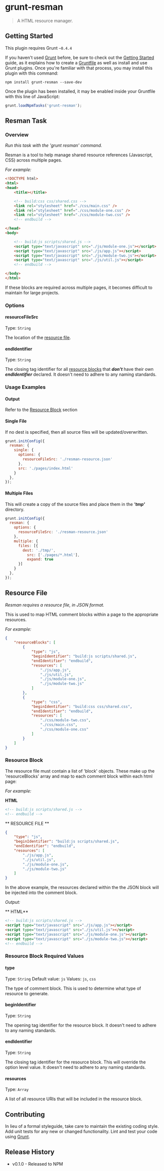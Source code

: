 # grunt-resman

> A HTML resource manager.

## Getting Started
This plugin requires Grunt `~0.4.4`

If you haven't used [Grunt](http://gruntjs.com/) before, be sure to check out the [Getting Started](http://gruntjs.com/getting-started) guide, as it explains how to create a [Gruntfile](http://gruntjs.com/sample-gruntfile) as well as install and use Grunt plugins. Once you're familiar with that process, you may install this plugin with this command:

```shell
npm install grunt-resman --save-dev
```

Once the plugin has been installed, it may be enabled inside your Gruntfile with this line of JavaScript:

```js
grunt.loadNpmTasks('grunt-resman');
```

## Resman Task

### Overview
_Run this task with the 'grunt resman' command._

Resman is a tool to help manage shared resource references (Javascript, CSS) across multiple pages.

_For example:_

```html
<!DOCTYPE html>
<html>
<head>
    <title></title>

    <!-- build:css css/shared.css -->
    <link rel="stylesheet" href="./css/main.css" />
    <link rel="stylesheet" href="./css/module-one.css" />
    <link rel="stylesheet" href="./css/module-two.css" />
    <!-- endbuild -->

</head>
<body>

    <!-- build:js scripts/shared.js -->
    <script type="text/javascript" src="./js/module-one.js"></script>
    <script type="text/javascript" src="./js/app.js"></script>
    <script type="text/javascript" src="./js/module-two.js"></script>
    <script type="text/javascript" src="./js/util.js"></script>
    <!-- endbuild -->

</body>
</html>
```

If these blocks are required across multiple pages, it becomes difficult to maintain for large projects.

### Options

#### resourceFileSrc
Type: `String`

The location of the [resource file](#resource-file).

#### endIdentifier
Type: `String`

The closing tag identifier for all [resource blocks](#resource-block) that _**don't**_ have their own _**endIdentifier**_ declared. It doesn't need to adhere to any naming standards.

### Usage Examples

#### Output
Refer to the [Resource Block](#resource-block) section

#### Single File
If no dest is specified, then all source files will be updated/overwritten.

```js
grunt.initConfig({
  resman: {
    single: {
      options: {
        resourceFileSrc: './resman-resource.json'
      },
      src: './pages/index.html'
    }
  },
});
```

#### Multiple Files
This will create a copy of the source files and place them in the **_'tmp'_** directory.

```js
grunt.initConfig({
  resman: {
    options: {
      resourceFileSrc: './resman-resource.json'
    },
    multiple: {
      files: [{
        dest: './tmp/',
          src: ['./pages/*.html'],
          expand: true
      }]
    }
  },
});
```
<a name="resource-file"></a>
## Resource File
_Resman requires a resource file, in JSON format._

This is used to map HTML comment blocks within a page to the appropriate resources.

_For example:_

```JSON
{
    "resourceBlocks": [
        {
            "type": "js",
            "beginIdentifier": "build:js scripts/shared.js",
            "endIdentifier": "endbuild",
            "resources": [
                "./js/app.js",
                "./js/util.js",
                "./js/module-one.js",
                "./js/module-two.js"
            ]
        },
        {
            "type": "css",
            "beginIdentifier": "build:css css/shared.css",
            "endIdentifier": "endbuild",
            "resources": [
                "./css/module-two.css",
                "./css/main.css",
                "./css/module-one.css"
            ]
        }
    ]
}
```

### Resource Block<a name="resource-block"></a>

The resource file must contain a list of 'block' objects. These make up the 'resourceBlocks' array and map to each comment block within each html page:

_For example:_

**HTML**
```html
<!-- build:js scripts/shared.js -->
<!-- endbuild -->
```

** RESOURCE FILE **
```json
{
    "type": "js",
    "beginIdentifier": "build:js scripts/shared.js",
    "endIdentifier": "endbuild",
    "resources": [
        "./js/app.js",
        "./js/util.js",
        "./js/module-one.js",
        "./js/module-two.js"
    ]
}
```

In the above example, the resources declared within the the JSON block will be injected into the comment block.

_Output:_

** HTML**
```html
<!-- build:js scripts/shared.js -->
<script type="text/javascript" src="./js/app.js"></script>
<script type="text/javascript" src="./js/util.js"></script>
<script type="text/javascript" src="./js/module-one.js"></script>
<script type="text/javascript" src="./js/module-two.js"></script>
<!-- endbuild -->
```

### Resource Block Required Values

#### type
Type: `String`
Default value: `js`
Values: `js`, `css`

The type of comment block. This is used to determine what type of resource to generate.

#### beginIdentifier
Type: `String`

The opening tag identifier for the resource block. It doesn't need to adhere to any naming standards.

#### endIdentifier
Type: `String`

The closing tag identifier for the resource block. This will override the option level value. It doesn't need to adhere to any naming standards.

#### resources
Type: `Array`

A list of all resource URIs that will be included in the resource block.

## Contributing
In lieu of a formal styleguide, take care to maintain the existing coding style. Add unit tests for any new or changed functionality. Lint and test your code using [Grunt](http://gruntjs.com/).

## Release History
* v0.1.0 - Released to NPM
